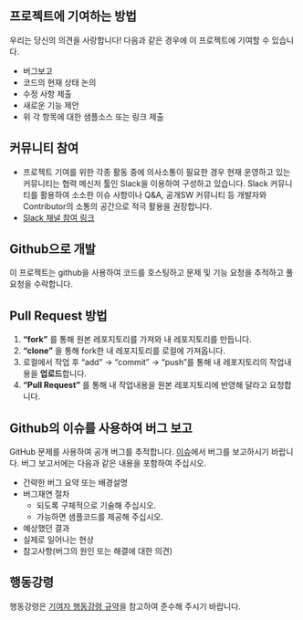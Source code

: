 ## 프로젝트에 기여하는 방법
우리는 당신의 의견을 사랑합니다!  다음과 같은 경우에 이 프로젝트에 기여할 수 있습니다.

-   버그보고
-   코드의 현재 상태 논의
-   수정 사항 제출
-   새로운 기능 제안
-   위 각 항목에 대한 샘플소스 또는 링크 제출

## 커뮤니티 참여
* 프로젝트 기여를 위한 각종 활동 중에 의사소통이 필요한 경우 
현재 운영하고 있는 커뮤니티는 협력 메신저 툴인 Slack을 이용하여 구성하고 있습니다.
Slack 커뮤니티를 활용하여 소소한 이슈 사항이나 Q&A, 공개SW 커뮤니티 등 개발자와 Contributor의 소통의 공간으로 적극 활용을 권장합니다.
* [Slack 채널 참여 링크](https://join.slack.com/t/huneopenup/shared_invite/zt-g48s3l8x-VYOpTDvoCsQXyqHq0nMlag)

## Github으로 개발
이 프로젝트는 github을 사용하여 코드를 호스팅하고 문제 및 기능 요청을 추적하고 풀 요청을 수락합니다.


## Pull Request 방법
1.  **“fork”** 를 통해 원본 레포지토리를 가져와 내 레포지토리를 만듭니다.
2.  **“clone”** 을 통해 fork한 내 레포지토리를 로컬에 가져옵니다.
3.  로컬에서 작업 후 “add” -> “commit” -> “push”를 통해 내 레포지토리의 작업내용을  **업로드**합니다.
4.  **“Pull Request”** 를 통해 내 작업내용을 원본 레포지토리에 반영해 달라고 요청합니다.


## Github의 이슈를 사용하여 버그 보고
GitHub 문제를 사용하여 공개 버그를 추적합니다. [이슈](https://github.com/HuneOpenUp/ossFileTransferClient/issues)에서 버그를 보고하시기 바랍니다.
버그 보고서에는 다음과 같은 내용을 포함하여 주십시오.

* 간략한 버그 요약 또는 배경설명
* 버그재연 절차
	* 되도록 구체적으로 기술해 주십시오.
	* 가능하면 샘플코드를 제공해 주십시오.
* 예상했던 결과
* 실제로 일어나는 현상
* 참고사항(버그의 원인 또는 해결에 대한 의견)

## 행동강령
행동강령은 [기여자 행동강령 규약](https://github.com/HuneOpenUp/ossFileTransferClient/blob/master/CODE_OF_CONDUCT.md)을 참고하여 준수해 주시기 바랍니다.
